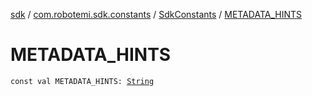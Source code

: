 [sdk](../../index.md) / [com.robotemi.sdk.constants](../index.md) / [SdkConstants](index.md) / [METADATA_HINTS](./-m-e-t-a-d-a-t-a_-h-i-n-t-s.md)

# METADATA_HINTS

`const val METADATA_HINTS: `[`String`](https://kotlinlang.org/api/latest/jvm/stdlib/kotlin/-string/index.html)
